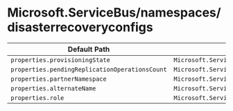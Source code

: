 # Microsoft.ServiceBus/namespaces/disasterrecoveryconfigs

| Default Path | Alias |
|---|---|
| `properties.provisioningState` | `Microsoft.ServiceBus/namespaces/disasterrecoveryconfigs/provisioningState` |
| `properties.pendingReplicationOperationsCount` | `Microsoft.ServiceBus/namespaces/disasterrecoveryconfigs/pendingReplicationOperationsCount` |
| `properties.partnerNamespace` | `Microsoft.ServiceBus/namespaces/disasterrecoveryconfigs/partnerNamespace` |
| `properties.alternateName` | `Microsoft.ServiceBus/namespaces/disasterrecoveryconfigs/alternateName` |
| `properties.role` | `Microsoft.ServiceBus/namespaces/disasterrecoveryconfigs/role` |

